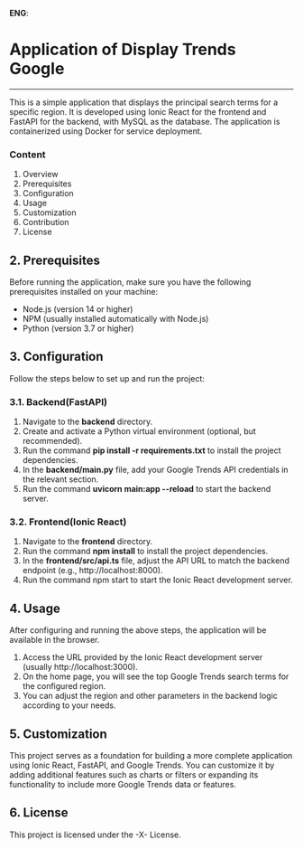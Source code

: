 **ENG**:
# Application of Display Trends Google #
_________________________________

<p> This is a simple application that displays the principal search terms 
for a specific region. It is developed using Ionic React for the frontend and FastAPI 
for the backend, with MySQL as the database. The application is containerized using Docker 
for service deployment. </p>

### Content ###
1. Overview
2. Prerequisites
3. Configuration
4. Usage
5. Customization
6. Contribution
7. License

## 2. Prerequisites ##
<p>Before running the application, make sure you have the following prerequisites installed on your machine:</p>

* Node.js (version 14 or higher)
* NPM (usually installed automatically with Node.js)
* Python (version 3.7 or higher)

## 3. Configuration ## 
<p>Follow the steps below to set up and run the project:</p>

### 3.1. Backend(FastAPI) ###
1. Navigate to the **backend** directory.
2. Create and activate a Python virtual environment (optional, but recommended).
3. Run the command **pip install -r requirements.txt** to install the project dependencies.
4. In the **backend/main.py** file, add your Google Trends API credentials in the relevant section.
5. Run the command **uvicorn main:app --reload** to start the backend server.
### 3.2. Frontend(Ionic React) ###

1. Navigate to the **frontend** directory.
2. Run the command **npm install** to install the project dependencies.
3. In the **frontend/src/api.ts** file, adjust the API URL to match the backend endpoint (e.g., http://localhost:8000).
4. Run the command npm start to start the Ionic React development server.

## 4. Usage ##
<p>After configuring and running the above steps, the application will be available in the browser.</p>

1. Access the URL provided by the Ionic React development server (usually http://localhost:3000).
2. On the home page, you will see the top Google Trends search terms for the configured region.
3. You can adjust the region and other parameters in the backend logic according to your needs.

## 5. Customization ##
<p>This project serves as a foundation for building a more complete application using Ionic React, FastAPI, and Google Trends. You can customize it by adding additional features such as charts or filters or expanding its functionality to include more Google Trends data or features.</p>

## 6. License ##
<p>This project is licensed under the -X- License.</p>
